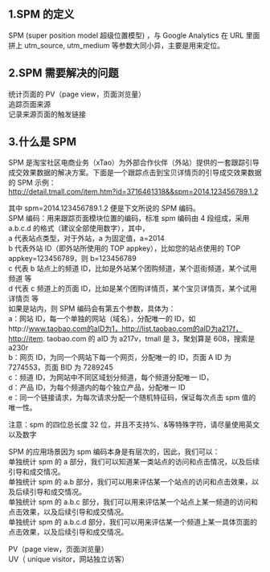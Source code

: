 ## 1.SPM 的定义

SPM (super position model 超级位置模型) ，与 Google Analytics 在 URL 里面拼上 utm_source, utm_medium 等参数大同小异，主要是用来定位。

## 2.SPM 需要解决的问题

统计页面的 PV（page view，页面浏览量）  
追踪页面来源  
记录来源页面的触发链接

## 3.什么是 SPM

SPM 是淘宝社区电商业务（xTao）为外部合作伙伴（外站）提供的一套跟踪引导成交效果数据的解决方案。下面是一个跟踪点击到宝贝详情页的引导成交效果数据的 SPM 示例：  
http://detail.tmall.com/item.htm?id=3716461318&&spm=2014.123456789.1.2

其中 spm=2014.123456789.1.2 便是下文所说的 SPM 编码。  
SPM 编码：用来跟踪页面模块位置的编码，标准 spm 编码由 4 段组成，采用 a.b.c.d 的格式（建议全部使用数字），其中，  
 a 代表站点类型，对于外站，a 为固定值，a=2014  
 b 代表外站 ID（即外站所使用的 TOP appkey），比如您的站点使用的 TOP appkey=123456789，则 b=123456789  
 c 代表 b 站点上的频道 ID，比如是外站某个团购频道，某个逛街频道，某个试用频道 等  
 d 代表 c 频道上的页面 ID，比如是某个团购详情页，某个宝贝详情页，某个试用详情页 等  
如果是站内，则 SPM 编码会有第五个参数，具体为：  
 a：网站 ID，每一个单独的网站（域名），分配唯一的 ID，如http://www.taobao.com的aID为1，http://list.taobao.com的aID为a217f，http://item. taobao.com 的 aID 为 a217v，tmall 是 3，聚划算是 608，搜索是 a230r  
 b：网页 ID，为同一个网站下每一个网页，分配唯一的 ID，页面 A ID 为 7274553，页面 BID 为 7289245  
 c：频道 ID，为网站中不同区域划分频道，每个频道分配唯一 ID，  
 d：产品 ID，为每个频道内的每个独立产品，分配唯一 ID  
 e：同一个链接请求，为每次请求分配一个随机特征码，保证每次点击 spm 值的唯一性。

注意：spm 的四位总长度 32 位，并且不支持%、&等特殊字符，请尽量使用英文以及数字

SPM 的应用场景因为 spm 编码本身是有层次的，因此，我们可以：  
 单独统计 spm 的 a 部分，我们可以知道某一类站点的访问和点击情况，以及后续引导和成交情况。  
 单独统计 spm 的 a.b 部分，我们可以用来评估某一个站点的访问和点击效果，以及后续引导和成交情况。  
 单独统计 spm 的 a.b.c 部分，我们可以用来评估某一个站点上某一频道的访问和点击效果，以及后续引导和成交情况。  
 单独统计 spm 的 a.b.c.d 部分，我们可以用来评估某一个频道上某一具体页面的点击效果，以及后续引导和成交情况。

PV（page view，页面浏览量）  
UV（ unique visitor，网站独立访客）
